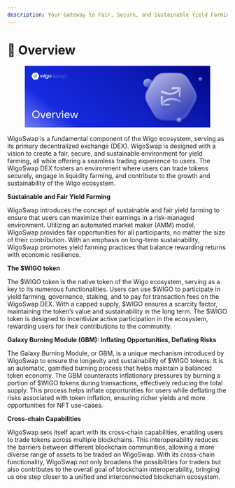 ```yaml
---
description: Your Gateway to Fair, Secure, and Sustainable Yield Farming
---
```


# 🏦 Overview



<figure><img src="../../.gitbook/assets/Overview (2) (1).png" alt=""><figcaption></figcaption></figure>

WigoSwap is a fundamental component of the Wigo ecosystem, serving as its primary decentralized exchange (DEX). WigoSwap is designed with a vision to create a fair, secure, and sustainable environment for yield farming, all while offering a seamless trading experience to users. The WigoSwap DEX fosters an environment where users can trade tokens securely, engage in liquidity farming, and contribute to the growth and sustainability of the Wigo ecosystem.



**Sustainable and Fair Yield Farming**

WigoSwap introduces the concept of sustainable and fair yield farming to ensure that users can maximize their earnings in a risk-managed environment. Utilizing an automated market maker (AMM) model, WigoSwap provides fair opportunities for all participants, no matter the size of their contribution. With an emphasis on long-term sustainability, WigoSwap promotes yield farming practices that balance rewarding returns with economic resilience.



**The $WIGO token**

The $WIGO token is the native token of the Wigo ecosystem, serving as a key to its numerous functionalities. Users can use $WIGO to participate in yield farming, governance, staking, and to pay for transaction fees on the WigoSwap DEX. With a capped supply, $WIGO ensures a scarcity factor, maintaining the token’s value and sustainability in the long term. The $WIGO token is designed to incentivize active participation in the ecosystem, rewarding users for their contributions to the community.



**Galaxy Burning Module (GBM): Inflating Opportunities, Deflating Risks**

The Galaxy Burning Module, or GBM, is a unique mechanism introduced by WigoSwap to ensure the longevity and sustainability of $WIGO tokens. It is an automatic, gamified burning process that helps maintain a balanced token economy. The GBM counteracts inflationary pressures by burning a portion of $WIGO tokens during transactions, effectively reducing the total supply. This process helps inflate opportunities for users while deflating the risks associated with token inflation, ensuring richer yields and more opportunities for NFT use-cases.



**Cross-chain Capabilities**

WigoSwap sets itself apart with its cross-chain capabilities, enabling users to trade tokens across multiple blockchains. This interoperability reduces the barriers between different blockchain communities, allowing a more diverse range of assets to be traded on WigoSwap. With its cross-chain functionality, WigoSwap not only broadens the possibilities for traders but also contributes to the overall goal of blockchain interoperability, bringing us one step closer to a unified and interconnected blockchain ecosystem.

